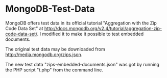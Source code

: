 MongoDB-Test-Data
=================

MongoDB offers test data in its official tutorial "Aggregation with the Zip Code Data Set" at http://docs.mongodb.org/v2.4/tutorial/aggregation-zip-code-data-set/. I modified it to make it possible to test embedded documents.

The original test data may be downloaded from http://media.mongodb.org/zips.json.

The new test data "zips-embedded-documents.json" was got by running the PHP script "t.php" from the command line.
